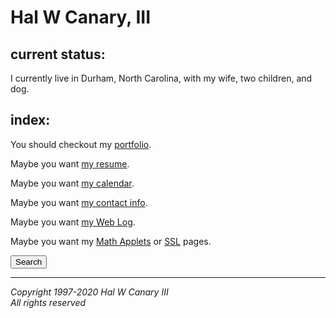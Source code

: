 <div class="centered">

# Hal W Canary, III

</div>

## current status:

I currently live in Durham, North Carolina, with my wife, two children, and dog.

## index:

You should checkout my [portfolio](/portfolio/).

Maybe you want [my resume](/resume/).

Maybe you want [my calendar](/cal/).

Maybe you want [my contact info](/p/contact/).

Maybe you want [my Web Log](/vv/).

Maybe you want my [Math Applets](/mathapplets/) or [SSL](/SSL/) pages.


<div role="search">
<button onclick="this.style.display='none';document.getElementById('search-hco').style.display='block';">Search</button>
<div id="search-hco" style="display:none;text-align:right">
<form method="get" action="https://www.google.com/search">
<input name="domains" value="halcanary.org" type="hidden">
<input name="sitesearch" value="halcanary.org" type="hidden">
<input id="search" name="q" size="30" maxlength="255" aria-labelledby="submitter">
<input value="Search" type="submit" id="submitter">
</form>
</div>
</div>

* * *

<div class="rightside">

_Copyright 1997-2020 Hal W Canary III_  
_All rights reserved_

</div>
